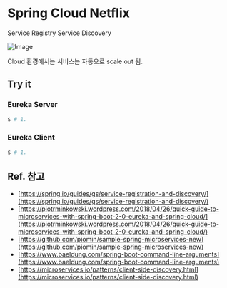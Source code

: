 # Spring Cloud Netflix

Service Registry
Service Discovery

![Image](https://microservices.io/i/servicediscovery/client-side-discovery.jpg)

Cloud 환경에서는 서비스는 자동으로 scale out 됨.

## Try it

### Eureka Server

```bash
$ # 1.
```

### Eureka Client

```bash
$ # 1.
```

## Ref. 참고

* [https://spring.io/guides/gs/service-registration-and-discovery/](https://spring.io/guides/gs/service-registration-and-discovery/)
* [https://piotrminkowski.wordpress.com/2018/04/26/quick-guide-to-microservices-with-spring-boot-2-0-eureka-and-spring-cloud/](https://piotrminkowski.wordpress.com/2018/04/26/quick-guide-to-microservices-with-spring-boot-2-0-eureka-and-spring-cloud/)
* [https://github.com/piomin/sample-spring-microservices-new](https://github.com/piomin/sample-spring-microservices-new)
* [https://www.baeldung.com/spring-boot-command-line-arguments](https://www.baeldung.com/spring-boot-command-line-arguments)
* [https://microservices.io/patterns/client-side-discovery.html](https://microservices.io/patterns/client-side-discovery.html)